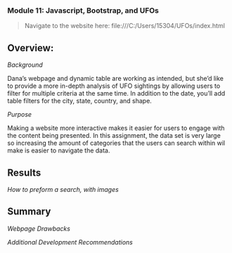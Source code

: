 ###  Module 11: Javascript, Bootstrap, and UFOs

> Navigate to the website here: file:///C:/Users/15304/UFOs/index.html 

## Overview: 

*Background* 

Dana’s webpage and dynamic table are working as intended, but she’d like to provide a more in-depth analysis of UFO sightings by allowing users to filter for multiple criteria at the same time. In addition to the date, you’ll add table filters for the city, state, country, and shape.

*Purpose* 

Making a website more interactive makes it easier for users to engage with the content being presented. In this assignment, the data set is very large so increasing the amount of categories that the users can search within wil make is easier to navigate the data. 

## Results

*How to preform a search, with images* 


## Summary

*Webpage Drawbacks*

*Additional Development Recommendations*
